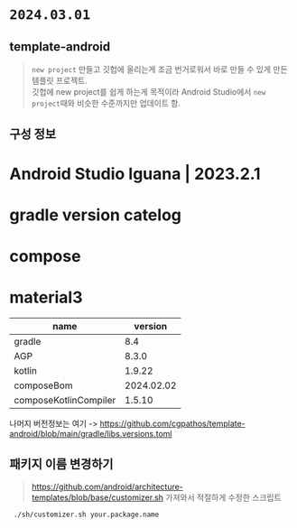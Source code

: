 # `2024.03.01`

## template-android

> `new project` 만들고 깃헙에 올리는게 조금 번거로워서 바로 만들 수 있게 만든 템플릿 프로젝트.  
> 깃헙에 new project를 쉽게 하는게 목적이라 Android Studio에서 `new project`때와 비슷한 수준까지만 업데이트 함.

## 구성 정보

#  Android Studio Iguana | 2023.2.1
#  gradle version catelog
#  compose
#  material3

| name                  | version    |
|-----------------------|------------|
| gradle                | 8.4        |
| AGP                   | 8.3.0      |
| kotlin                | 1.9.22     |
| composeBom            | 2024.02.02 |
| composeKotlinCompiler | 1.5.10     |

나머지 버전정보는 여기 -> https://github.com/cgpathos/template-android/blob/main/gradle/libs.versions.toml

## 패키지 이름 변경하기
> https://github.com/android/architecture-templates/blob/base/customizer.sh 가져와서 적절하게 수정한 스크립트

```
 ./sh/customizer.sh your.package.name  
```
